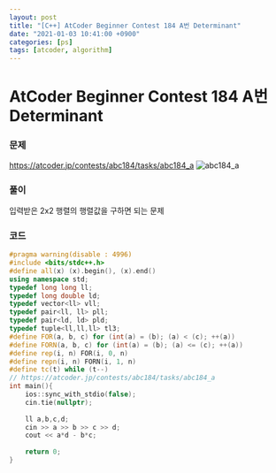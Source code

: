 ```yaml
---
layout: post
title: "[C++] AtCoder Beginner Contest 184 A번 Determinant"
date: "2021-01-03 10:41:00 +0900"
categories: [ps]
tags: [atcoder, algorithm]
---
```


# AtCoder Beginner Contest 184 A번 Determinant
### 문제

https://atcoder.jp/contests/abc184/tasks/abc184_a
![abc184_a](https://i.imgur.com/KfqJLpW.png)
  
  
### 풀이

입력받은 2x2 행렬의 행렬값을 구하면 되는 문제

### 코드

```cpp
#pragma warning(disable : 4996)
#include <bits/stdc++.h>
#define all(x) (x).begin(), (x).end()
using namespace std;
typedef long long ll;
typedef long double ld;
typedef vector<ll> vll;
typedef pair<ll, ll> pll;
typedef pair<ld, ld> pld;
typedef tuple<ll,ll,ll> tl3;
#define FOR(a, b, c) for (int(a) = (b); (a) < (c); ++(a))
#define FORN(a, b, c) for (int(a) = (b); (a) <= (c); ++(a))
#define rep(i, n) FOR(i, 0, n)
#define repn(i, n) FORN(i, 1, n)
#define tc(t) while (t--)
// https://atcoder.jp/contests/abc184/tasks/abc184_a
int main(){
    ios::sync_with_stdio(false);
    cin.tie(nullptr);
 
    ll a,b,c,d;
    cin >> a >> b >> c >> d;
    cout << a*d - b*c;
 
    return 0;
}
```